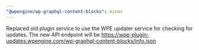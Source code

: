 ```yaml
---
"@wpengine/wp-graphql-content-blocks": minor
---
```


Replaced old plugin service to use the WPE updater service for checking for updates. The new API endpoint will be https://wpe-plugin-updates.wpengine.com/wp-graphql-content-blocks/info.json

